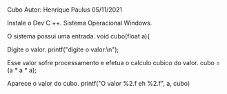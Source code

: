 # 
Cubo
Autor: Henrique Paulus
05/11/2021

Instale o Dev C ++.
Sistema Operacional Windows.

O sistema possui uma entrada.
void cubo(float a){

Digite o valor.
printf("digite o valor:\n");

Esse valor sofre processamento e efetua o calculo cubico do valor.
cubo = (a * a * a);

Aparece o valor do cubo.
printf("O valor %2.f eh %2.f", a, cubo)









